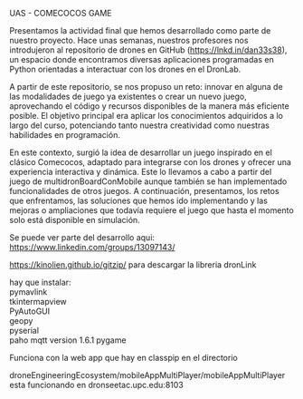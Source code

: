 UAS - COMECOCOS GAME

Presentamos la actividad final que hemos desarrollado como parte de nuestro proyecto. Hace unas semanas, nuestros profesores nos introdujeron al repositorio de drones en GitHub (https://lnkd.in/dan33s38), un espacio donde encontramos diversas aplicaciones programadas en Python orientadas a interactuar con los drones en el DronLab.

A partir de este repositorio, se nos propuso un reto: innovar en alguna de las modalidades de juego ya existentes o crear un nuevo juego, aprovechando el código y recursos disponibles de la manera más eficiente posible. El objetivo principal era aplicar los conocimientos adquiridos a lo largo del curso, potenciando tanto nuestra creatividad como nuestras habilidades en programación.

En este contexto, surgió la idea de desarrollar un juego inspirado en el clásico Comecocos, adaptado para integrarse con los drones y ofrecer una experiencia interactiva y dinámica.  Este lo llevamos a cabo a partir del juego de multidronBoardConMobile aunque también se han implementado funcionalidades de otros juegos. A continuación, presentamos, los retos que enfrentamos, las soluciones que hemos ido implementando y las mejoras o ampliaciones que todavía requiere el juego que hasta el momento solo está disponible en simulación.

Se puede ver parte del desarrollo aqui: https://www.linkedin.com/groups/13097143/


https://kinolien.github.io/gitzip/
para descargar la libreria dronLink

hay que instalar:    
pymavlink     
tkintermapview     
PyAutoGUI     
geopy     
pyserial    
paho mqtt version 1.6.1
pygame

Funciona con la web app que hay en classpip en el directorio     

droneEngineeringEcosystem/mobileAppMultiPlayer/mobileAppMultiPlayer
esta funcionando en dronseetac.upc.edu:8103
 


